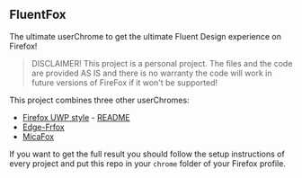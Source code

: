 ## FluentFox

The ultimate userChrome to get the ultimate Fluent Design experience on Firefox!

> DISCLAIMER! This project is a personal project. The files and the code are provided AS IS and there is no warranty the code will work in future versions of FireFox if it won't be supported!

This project combines three other userChromes:

* [Firefox UWP style](https://github.com/Guerra24/Firefox-UWP-Style) - [README](README-uwp.md)
* [Edge-Frfox](https://github.com/bmFtZQ/Edge-FrFox)
* [MicaFox](https://github.com/KibSquib48/MicaFox)

If you want to get the full result you should follow the setup instructions of every project and put this repo in your `chrome` folder of your Firefox profile.
